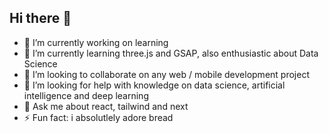 ## Hi there 👋

- 🔭 I’m currently working on learning 
- 🌱 I’m currently learning three.js and GSAP, also enthusiastic about Data Science
- 👯 I’m looking to collaborate on any web / mobile development project
- 🤔 I’m looking for help with knowledge on data science, artificial intelligence and deep learning
- 💬 Ask me about react, tailwind and next
- ⚡ Fun fact: i absolutlely adore bread
<!--
**DavidAkerele/DavidAkerele** is a ✨ _special_ ✨ repository because its `README.md` (this file) appears on your GitHub profile.

Here are some ideas to get you started:

- 🔭 I’m currently working on ...
- 🌱 I’m currently learning ...
- 👯 I’m looking to collaborate on ...
- 🤔 I’m looking for help with ...
- 💬 Ask me about ...
- 📫 How to reach me: ...
- 😄 Pronouns: ...
- ⚡ Fun fact: ...
-->
